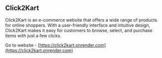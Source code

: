 ## Click2Kart

Click2Kart is an e-commerce website that offers a wide range of products for online shoppers. With a user-friendly interface and intuitive design, Click2Kart makes it easy for customers to browse, select, and purchase items with just a few clicks.

Go to website - [https://click2kart.onrender.com](https://click2kart.onrender.com)

